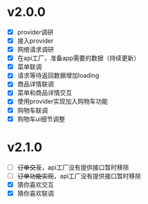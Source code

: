 # v2.0.0

- [x] provider调研
- [x] 接入provider
- [x] 网络请求调研
- [x] 在api工厂，准备app需要的数据（持续更新）
- [x] 菜单联调
- [x] 请求等待返回数据增加loading
- [x] 商品详情联调
- [x] 菜单和商品详情交互
- [x] 使用provider实现加入购物车功能
- [x] 购物车联调
- [x] 购物车ui细节调整

# v2.1.0

- [ ] ~~订单交互~~，api工厂没有提供接口暂时移除
- [ ] ~~订单功能实现~~，api工厂没有提供接口暂时移除
- [x] 猜你喜欢交互
- [x] 猜你喜欢联调